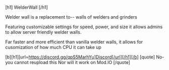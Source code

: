 [h1] WelderWall [/h1]

Welder wall is a replacement to-- walls of welders and grinders

Featuring customizable settings for speed, power, and size it allows admins to allow server friendly welder walls.

Far faster and more efficient than vanilla welder walls, it allows for cusomization of how much CPU it can take up





[b][h1][url=https://discord.gg/qpS5MarhYu]Discord[/url][/h1][/b]
[quote]
No- you cannot reupload this
Nor will it work on Mod.IO
[/quote]